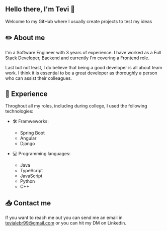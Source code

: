 ## Hello there, I'm Tevi 👋
Welcome to my GitHub where I usually create projects to test my ideas


## :pencil2: About me
I'm a Software Engineer with 3 years of experience. I have worked as a Full Stack Developer, Backend and currently I'm covering a Frontend role. 

Last but not least, I do believe that being a good developer is all about team work. I think it is essential to be a great developer as thoroughly a person who can assist their colleagues.


## :briefcase: Experience
Throghout all my roles, including during college, I used the following technologies:
- 🛠️ Framweworks:
  - Spring Boot
  - Angular
  - Django
    
- :computer: Programming languages:
  - Java
  - TypeScript
  - JavaScript
  - Python
  - C++

## :inbox_tray: Contact me
If you want to reach me out you can send me an email in tevialebr99@gmail.com or you can hit my DM on Linkedin.


<!--
**TeviBR99/TeviBR99** is a ✨ _special_ ✨ repository because its `README.md` (this file) appears on your GitHub profile.

Here are some ideas to get you started:

- 🔭 I’m currently working on ...
- 🌱 I’m currently learning ...
- 👯 I’m looking to collaborate on ...
- 🤔 I’m looking for help with ...
- 💬 Ask me about ...
- 📫 How to reach me: ...
- 😄 Pronouns: ...
- ⚡ Fun fact: ...
-->
